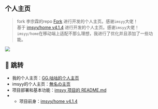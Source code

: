 

<p><strong><h2>个人主页</h2></strong></p>

> fork 李宗霖的repo [Fork](https://github.com/supine0703/home) 进行开发的个人主页。感谢`imsyy`大佬！  
> 基于 [imsyy/home v4.1.4](https://github.com/imsyy/home) 进行开发的个人主页。感谢`imsyy`大佬！  
> `imsyy/home`在移动端上适配不那么理想，我进行了优化并且添加了一些功能。

![](./docs/imgs/imlzl.png)

## 👀 跳转
- 我的个人主页：[GG.咕咕的个人主页](https://imlzl.cn)
- imsyy的个人主页：[無名の主页](https://imsyy.top)
- 项目部署和基本功能：[imsyy 项目的 README.md](./docs/imsyy-home/README.md)
- - 项目前身：[imsyy/home v4.1.4](https://github.com/imsyy/home)
